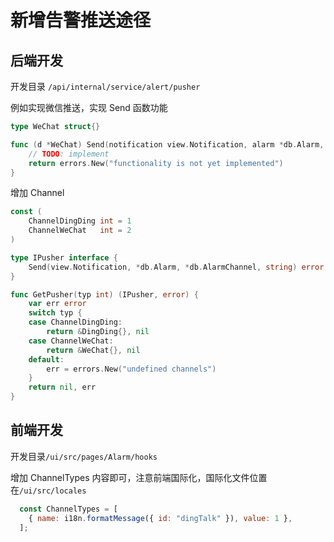 # 新增告警推送途径

## 后端开发
开发目录 `/api/internal/service/alert/pusher`

例如实现微信推送，实现 Send 函数功能
```go
type WeChat struct{}

func (d *WeChat) Send(notification view.Notification, alarm *db.Alarm, channel *db.AlarmChannel) (err error) {
	// TODO: implement
	return errors.New("functionality is not yet implemented")
}
```

增加 Channel
```go
const (
	ChannelDingDing int = 1
	ChannelWeChat   int = 2
)

type IPusher interface {
    Send(view.Notification, *db.Alarm, *db.AlarmChannel, string) error
}

func GetPusher(typ int) (IPusher, error) {
	var err error
	switch typ {
	case ChannelDingDing:
		return &DingDing{}, nil
	case ChannelWeChat:
		return &WeChat{}, nil
	default:
		err = errors.New("undefined channels")
	}
	return nil, err
}
```

## 前端开发
开发目录`/ui/src/pages/Alarm/hooks`

增加 ChannelTypes 内容即可，注意前端国际化，国际化文件位置在`/ui/src/locales`

```js
  const ChannelTypes = [
    { name: i18n.formatMessage({ id: "dingTalk" }), value: 1 },
  ];
```


